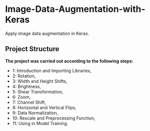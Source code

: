 # Image-Data-Augmentation-with-Keras
Apply image data augmentation in Keras.

## Project Structure
**The project was carried out according to the following steps:**

- 1: Introduction and Importing Libraries,
- 2: Rotation,
- 3: Width and Height Shifts,
- 4: Brightness,
- 5: Shear Transformation,
- 6: Zoom,
- 7: Channel Shift,
- 8: Horizontal and Vertical Flips,
- 9: Data Normalization,
- 10: Rescale and Preprocessing Function,
- 11: Using in Model Training.

